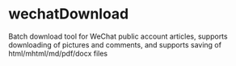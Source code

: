 # wechatDownload
Batch download tool for WeChat public account articles, supports downloading of pictures and comments, and supports saving of html/mhtml/md/pdf/docx files
